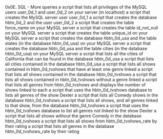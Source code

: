 0x0E. SQL - More queries
a script that lists all privileges of the MySQL users user_0d_1 and user_0d_2 on your server (in localhost)
a script that creates the MySQL server user user_0d_1
a script that creates the database hbtn_0d_2 and the user user_0d_2
a script that creates the table force_name on your MySQL server
a script that creates the table id_not_null on your MySQL server
a script that creates the table unique_id on your MySQL server
a script that creates the database hbtn_0d_usa and the table states (in the database hbtn_0d_usa) on your MySQL server
a script that creates the database hbtn_0d_usa and the table cities (in the database hbtn_0d_usa) on your MySQL server
a script that lists all the cities of California that can be found in the database hbtn_0d_usa
a script that lists all cities contained in the database hbtn_0d_usa
a script that lists all shows contained in hbtn_0d_tvshows that have at least one genre linked
a script that lists all shows contained in the database hbtn_0d_tvshows
a script that lists all shows contained in hbtn_0d_tvshows without a genre linked
a script that lists all genres from hbtn_0d_tvshows and displays the number of shows linked to each
a script that uses the hbtn_0d_tvshows database to lists all genres of the show Dexter
a script that lists all Comedy shows in the database hbtn_0d_tvshows
a script that lists all shows, and all genres linked to that show, from the database hbtn_0d_tvshows
a script that uses the hbtn_0d_tvshows database to list all genres not linked to the show Dexter
a script that lists all shows without the genre Comedy in the database hbtn_0d_tvshows
a script that lists all shows from hbtn_0d_tvshows_rate by their rating
a script that lists all genres in the database hbtn_0d_tvshows_rate by their rating
